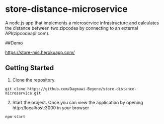 # store-distance-microservice

A node.js app that implements a microservice infrastructure and calculates the distance between two zipcodes by connecting to an external API(zipcodeapi.com). 

##Demo

https://store-mic.herokuapp.com/

## Getting Started

1. Clone the repository.
```
git clone https://github.com/Dagmawi-Beyene/store-distance-microservice.git
```

2. Start the project. Once you can view the application by opening http://localhost:3000 in your browser
```
npm start
```
